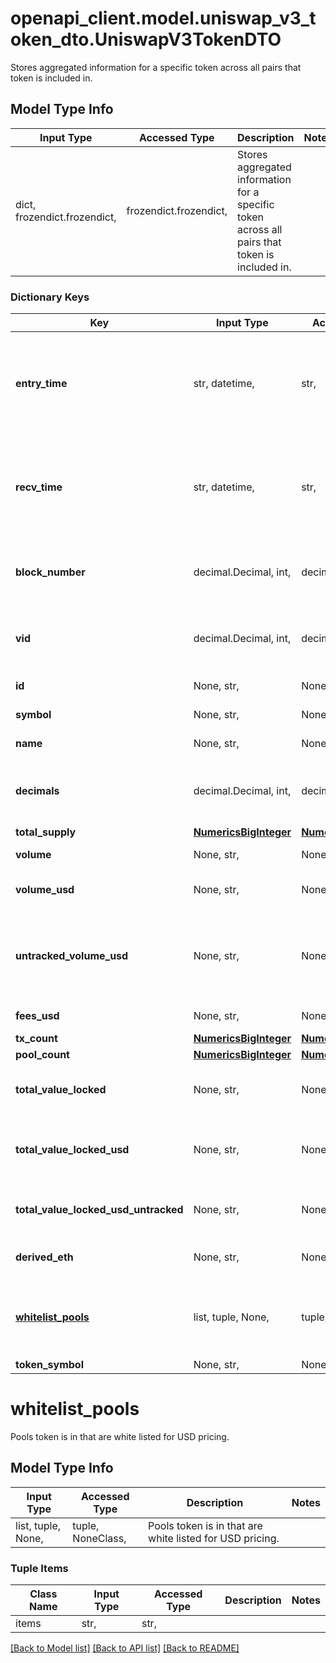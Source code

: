 # openapi_client.model.uniswap_v3_token_dto.UniswapV3TokenDTO

Stores aggregated information for a specific token across all pairs that token is included in.

## Model Type Info
Input Type | Accessed Type | Description | Notes
------------ | ------------- | ------------- | -------------
dict, frozendict.frozendict,  | frozendict.frozendict,  | Stores aggregated information for a specific token across all pairs that token is included in. | 

### Dictionary Keys
Key | Input Type | Accessed Type | Description | Notes
------------ | ------------- | ------------- | ------------- | -------------
**entry_time** | str, datetime,  | str,  |  | [optional] value must conform to RFC-3339 date-time
**recv_time** | str, datetime,  | str,  |  | [optional] value must conform to RFC-3339 date-time
**block_number** | decimal.Decimal, int,  | decimal.Decimal,  | Number of block in which entity was recorded. | [optional] value must be a 64 bit integer
**vid** | decimal.Decimal, int,  | decimal.Decimal,  |  | [optional] value must be a 64 bit integer
**id** | None, str,  | NoneClass, str,  | Token address. | [optional] 
**symbol** | None, str,  | NoneClass, str,  | Token symbol. | [optional] 
**name** | None, str,  | NoneClass, str,  | Token name. | [optional] 
**decimals** | decimal.Decimal, int,  | decimal.Decimal,  | Token decimals. | [optional] value must be a 32 bit integer
**total_supply** | [**NumericsBigInteger**](NumericsBigInteger.md) | [**NumericsBigInteger**](NumericsBigInteger.md) |  | [optional] 
**volume** | None, str,  | NoneClass, str,  | Volume in token units. | [optional] 
**volume_usd** | None, str,  | NoneClass, str,  | Volume in derived USD. | [optional] 
**untracked_volume_usd** | None, str,  | NoneClass, str,  | Volume in USD even on pools with less reliable USD values. | [optional] 
**fees_usd** | None, str,  | NoneClass, str,  | Fees in USD. | [optional] 
**tx_count** | [**NumericsBigInteger**](NumericsBigInteger.md) | [**NumericsBigInteger**](NumericsBigInteger.md) |  | [optional] 
**pool_count** | [**NumericsBigInteger**](NumericsBigInteger.md) | [**NumericsBigInteger**](NumericsBigInteger.md) |  | [optional] 
**total_value_locked** | None, str,  | NoneClass, str,  | Liquidity across all pools in token units. | [optional] 
**total_value_locked_usd** | None, str,  | NoneClass, str,  | Liquidity across all pools in derived USD. | [optional] 
**total_value_locked_usd_untracked** | None, str,  | NoneClass, str,  | TVL derived in USD untracked. | [optional] 
**derived_eth** | None, str,  | NoneClass, str,  | Derived price in ETH. | [optional] 
**[whitelist_pools](#whitelist_pools)** | list, tuple, None,  | tuple, NoneClass,  | Pools token is in that are white listed for USD pricing. | [optional] 
**token_symbol** | None, str,  | NoneClass, str,  |  | [optional] 

# whitelist_pools

Pools token is in that are white listed for USD pricing.

## Model Type Info
Input Type | Accessed Type | Description | Notes
------------ | ------------- | ------------- | -------------
list, tuple, None,  | tuple, NoneClass,  | Pools token is in that are white listed for USD pricing. | 

### Tuple Items
Class Name | Input Type | Accessed Type | Description | Notes
------------- | ------------- | ------------- | ------------- | -------------
items | str,  | str,  |  | 

[[Back to Model list]](../../README.md#documentation-for-models) [[Back to API list]](../../README.md#documentation-for-api-endpoints) [[Back to README]](../../README.md)

